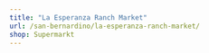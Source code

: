```yaml
---
title: "La Esperanza Ranch Market"
url: /san-bernardino/la-esperanza-ranch-market/
shop: Supermarkt
---
```

